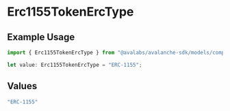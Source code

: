 # Erc1155TokenErcType

## Example Usage

```typescript
import { Erc1155TokenErcType } from "@avalabs/avalanche-sdk/models/components";

let value: Erc1155TokenErcType = "ERC-1155";
```

## Values

```typescript
"ERC-1155"
```